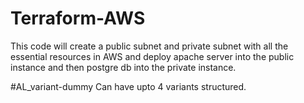 # Terraform-AWS
This code will create a public subnet and private subnet with all the essential resources in AWS and deploy apache server into the public instance and then postgre db into the private instance.


#AL_variant-dummy
Can have upto 4 variants structured.
